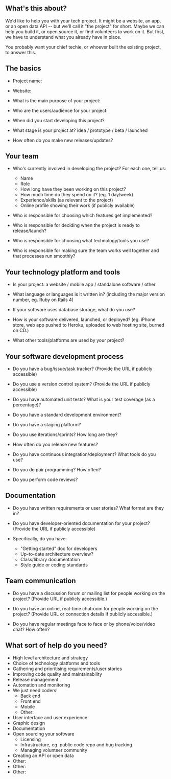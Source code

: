 ## What's this about?

We'd like to help you with your tech project.  It might be a website, an
app, or an open data API -- but we'll call it "the project" for short.
Maybe we can help you build it, or open source it, or find volunteers to
work on it.  But first, we have to understand what you already have in
place.

You probably want your chief techie, or whoever built the existing
project, to answer this.

## The basics

* Project name:

* Website:

* What is the main purpose of your project:

* Who are the users/audience for your project:

* When did you start developing this project?

* What stage is your project at? idea / prototype / beta / launched

* How often do you make new releases/updates?

## Your team

* Who's currently involved in developing the project?  For each one, tell us:

  * Name
  * Role
  * How long have they been working on this project?
  * How much time do they spend on it? (eg. 1 day/week)
  * Experience/skills (as relevant to the project)
  * Online profile showing their work (if publicly available)

* Who is responsible for choosing which features get implemented?

* Who is responsible for deciding when the project is ready to
release/launch?

* Who is responsible for choosing what technology/tools you use?

* Who is responsible for making sure the team works well together and
  that processes run smoothly?

## Your technology platform and tools

* Is your project: a website / mobile app / standalone software / other

* What language or languages is it written in? (including the major
  version number, eg. Ruby on Rails 4)

* If your software uses database storage, what do you use?

* How is your software delivered, launched, or deployed? (eg. iPhone
  store, web app pushed to Heroku, uploaded to web hosting site, burned
  on CD.)

* What other tools/platforms are used by your project?

## Your software development process

* Do you have a bug/issue/task tracker? (Provide the URL if publicly accessible)

* Do you use a version control system? (Provide the URL if publicly accessible)

* Do you have automated unit tests?  What is your test coverage (as a percentage)?

* Do you have a standard development environment?

* Do you have a staging platform?

* Do you use iterations/sprints? How long are they?

* How often do you release new features?

* Do you have continuous integration/deployment? What tools do you use?

* Do you do pair programming? How often?

* Do you perform code reviews?

## Documentation

* Do you have written requirements or user stories? What format are they in?

* Do you have developer-oriented documentation for your project? (Provide the URL if publicly accessible)

* Specifically, do you have:
  * "Getting started" doc for developers
  * Up-to-date architecture overview?
  * Class/library documentation
  * Style guide or coding standards

## Team communication

* Do you have a discussion forum or mailing list for people working on the project?
  (Provide URL if publicly accessible.)

* Do you have an online, real-time chatroom for people working on the project?
 (Provide URL or connection details if publicly accessible.)

* Do you have regular meetings face to face or by phone/voice/video
  chat?  How often?

## What sort of help do you need?

* High level architecture and strategy
* Choice of technology platforms and tools
* Gathering and prioritising requirements/user stories
* Improving code quality and maintainability
* Release management
* Automation and monitoring
* We just need coders!
  * Back end
  * Front end
  * Mobile
  * Other:
* User interface and user experience
* Graphic design
* Documentation
* Open sourcing your software
  * Licensing
  * Infrastructure, eg. public code repo and bug tracking
  * Managing volunteer community
* Creating an API or open data
* Other:
* Other:
* Other:

